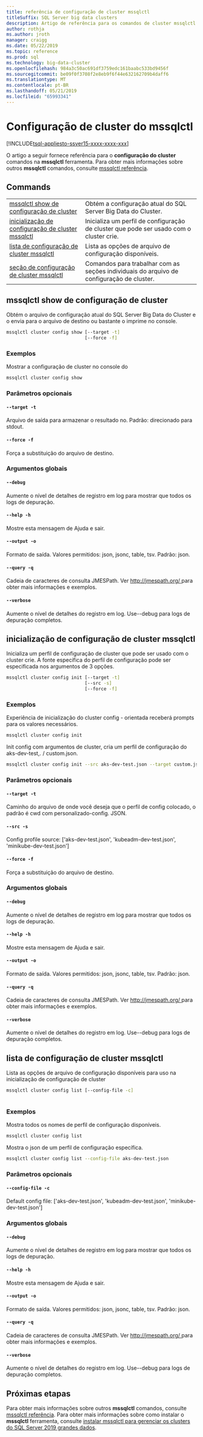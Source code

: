 ```yaml
---
title: referência de configuração de cluster mssqlctl
titleSuffix: SQL Server big data clusters
description: Artigo de referência para os comandos de cluster mssqlctl.
author: rothja
ms.author: jroth
manager: craigg
ms.date: 05/22/2019
ms.topic: reference
ms.prod: sql
ms.technology: big-data-cluster
ms.openlocfilehash: 984a3c50ac691df3759edc161baabc533bd9456f
ms.sourcegitcommit: be09f0f3708f2e8eb9f6f44e632162709b4daff6
ms.translationtype: MT
ms.contentlocale: pt-BR
ms.lasthandoff: 05/21/2019
ms.locfileid: "65993341"
---
```

# <a name="mssqlctl-cluster-config"></a>Configuração de cluster do mssqlctl

[!INCLUDE[tsql-appliesto-ssver15-xxxx-xxxx-xxx](../includes/tsql-appliesto-ssver15-xxxx-xxxx-xxx.md)]

O artigo a seguir fornece referência para o **configuração do cluster** comandos na **mssqlctl** ferramenta. Para obter mais informações sobre outros **mssqlctl** comandos, consulte [mssqlctl referência](reference-mssqlctl.md).

## <a name="commands"></a>Commands
|     |     |
| --- | --- |
[mssqlctl show de configuração de cluster](#mssqlctl-cluster-config-show) | Obtém a configuração atual do SQL Server Big Data do Cluster.
[inicialização de configuração de cluster mssqlctl](#mssqlctl-cluster-config-init) | Inicializa um perfil de configuração de cluster que pode ser usado com o cluster crie.
[lista de configuração de cluster mssqlctl](#mssqlctl-cluster-config-list) | Lista as opções de arquivo de configuração disponíveis.
[seção de configuração de cluster mssqlctl](reference-mssqlctl-cluster-config-section.md) | Comandos para trabalhar com as seções individuais do arquivo de configuração de cluster.
## <a name="mssqlctl-cluster-config-show"></a>mssqlctl show de configuração de cluster
Obtém o arquivo de configuração atual do SQL Server Big Data do Cluster e o envia para o arquivo de destino ou bastante o imprime no console.
```bash
mssqlctl cluster config show [--target -t] 
                             [--force -f]
```
### <a name="examples"></a>Exemplos
Mostrar a configuração de cluster no console do
```bash
mssqlctl cluster config show
```
### <a name="optional-parameters"></a>Parâmetros opcionais
#### `--target -t`
Arquivo de saída para armazenar o resultado no. Padrão: direcionado para stdout.
#### `--force -f`
Força a substituição do arquivo de destino.
### <a name="global-arguments"></a>Argumentos globais
#### `--debug`
Aumente o nível de detalhes de registro em log para mostrar que todos os logs de depuração.
#### `--help -h`
Mostre esta mensagem de Ajuda e sair.
#### `--output -o`
Formato de saída.  Valores permitidos: json, jsonc, table, tsv.  Padrão: json.
#### `--query -q`
Cadeia de caracteres de consulta JMESPath. Ver [ http://jmespath.org/ ](http://jmespath.org/]) para obter mais informações e exemplos.
#### `--verbose`
Aumente o nível de detalhes do registro em log. Use--debug para logs de depuração completos.
## <a name="mssqlctl-cluster-config-init"></a>inicialização de configuração de cluster mssqlctl
Inicializa um perfil de configuração de cluster que pode ser usado com o cluster crie. A fonte específica do perfil de configuração pode ser especificada nos argumentos de 3 opções.
```bash
mssqlctl cluster config init [--target -t] 
                             [--src -s]  
                             [--force -f]
```
### <a name="examples"></a>Exemplos
Experiência de inicialização do cluster config - orientada receberá prompts para os valores necessários.
```bash
mssqlctl cluster config init
```
Init config com argumentos de cluster, cria um perfil de configuração do aks-dev-test,. / custom.json.
```bash
mssqlctl cluster config init --src aks-dev-test.json --target custom.json
```
### <a name="optional-parameters"></a>Parâmetros opcionais
#### `--target -t`
Caminho do arquivo de onde você deseja que o perfil de config colocado, o padrão é cwd com personalizado-config. JSON.
#### `--src -s`
Config profile source: ['aks-dev-test.json', 'kubeadm-dev-test.json', 'minikube-dev-test.json']
#### `--force -f`
Força a substituição do arquivo de destino.
### <a name="global-arguments"></a>Argumentos globais
#### `--debug`
Aumente o nível de detalhes de registro em log para mostrar que todos os logs de depuração.
#### `--help -h`
Mostre esta mensagem de Ajuda e sair.
#### `--output -o`
Formato de saída.  Valores permitidos: json, jsonc, table, tsv.  Padrão: json.
#### `--query -q`
Cadeia de caracteres de consulta JMESPath. Ver [ http://jmespath.org/ ](http://jmespath.org/]) para obter mais informações e exemplos.
#### `--verbose`
Aumente o nível de detalhes do registro em log. Use--debug para logs de depuração completos.
## <a name="mssqlctl-cluster-config-list"></a>lista de configuração de cluster mssqlctl
Lista as opções de arquivo de configuração disponíveis para uso na inicialização de configuração de cluster
```bash
mssqlctl cluster config list [--config-file -c] 
                             
```
### <a name="examples"></a>Exemplos
Mostra todos os nomes de perfil de configuração disponíveis.
```bash
mssqlctl cluster config list
```
Mostra o json de um perfil de configuração específica.
```bash
mssqlctl cluster config list --config-file aks-dev-test.json
```
### <a name="optional-parameters"></a>Parâmetros opcionais
#### `--config-file -c`
Default config file: ['aks-dev-test.json', 'kubeadm-dev-test.json', 'minikube-dev-test.json']
### <a name="global-arguments"></a>Argumentos globais
#### `--debug`
Aumente o nível de detalhes de registro em log para mostrar que todos os logs de depuração.
#### `--help -h`
Mostre esta mensagem de Ajuda e sair.
#### `--output -o`
Formato de saída.  Valores permitidos: json, jsonc, table, tsv.  Padrão: json.
#### `--query -q`
Cadeia de caracteres de consulta JMESPath. Ver [ http://jmespath.org/ ](http://jmespath.org/]) para obter mais informações e exemplos.
#### `--verbose`
Aumente o nível de detalhes do registro em log. Use--debug para logs de depuração completos.

## <a name="next-steps"></a>Próximas etapas

Para obter mais informações sobre outros **mssqlctl** comandos, consulte [mssqlctl referência](reference-mssqlctl.md). Para obter mais informações sobre como instalar o **mssqlctl** ferramenta, consulte [instalar mssqlctl para gerenciar os clusters do SQL Server 2019 grandes dados](deploy-install-mssqlctl.md).